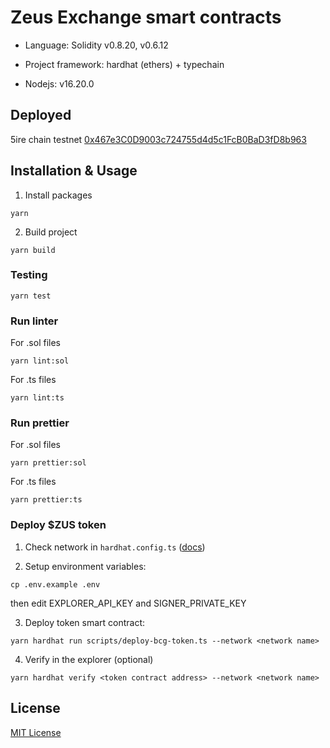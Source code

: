 # Zeus Exchange smart contracts

- Language: Solidity v0.8.20, v0.6.12

- Project framework: hardhat (ethers) + typechain

- Nodejs: v16.20.0

## Deployed

5ire chain testnet [0x467e3C0D9003c724755d4d5c1FcB0BaD3fD8b963](https://testnet.5irescan.io/contract/evm/0x467e3C0D9003c724755d4d5c1FcB0BaD3fD8b963)

## Installation & Usage

1. Install packages
```
yarn
```

2. Build project
```
yarn build
```

### Testing

```
yarn test
```

### Run linter

For .sol files
```
yarn lint:sol
```

For .ts files
```
yarn lint:ts
```

### Run prettier

For .sol files
```
yarn prettier:sol
```

For .ts files
```
yarn prettier:ts
```

### Deploy $ZUS token

1. Check network in ```hardhat.config.ts``` ([docs](https://hardhat.org/config/))

2. Setup environment variables:
```
cp .env.example .env
```

then edit EXPLORER_API_KEY and SIGNER_PRIVATE_KEY

3. Deploy token smart contract:
```
yarn hardhat run scripts/deploy-bcg-token.ts --network <network name>
```

4. Verify in the explorer (optional)
```
yarn hardhat verify <token contract address> --network <network name>
```


## License

[MIT License](./LICENSE)
